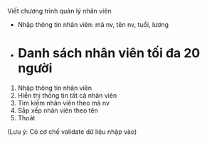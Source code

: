 Viết chương trình quản lý nhân viên
- Nhập thông tin nhân viên: mã nv, tên nv, tuổi, lương
- Danh sách nhân viên tối đa 20 người
  ===============================
1. Nhập thông tin nhân viên
2. Hiển thị thông tin tất cả nhân viên
3. Tìm kiếm nhân viên theo mã nv  
4. Sắp xếp nhân viên theo tên
5. Thoát

(Lưu ý: Có cơ chế validate dữ liệu nhập vào)